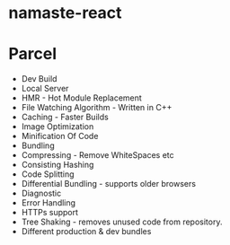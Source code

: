 # namaste-react

# Parcel

- Dev Build
- Local Server
- HMR - Hot Module Replacement
- File Watching Algorithm - Written in C++
- Caching - Faster Builds
- Image Optimization
- Minification Of Code
- Bundling
- Compressing - Remove WhiteSpaces etc
- Consisting Hashing
- Code Splitting
- Differential Bundling - supports older browsers
- Diagnostic
- Error Handling
- HTTPs support
- Tree Shaking - removes unused code from repository.
- Different production & dev bundles

